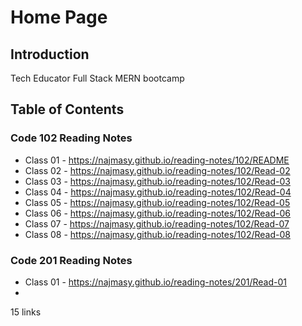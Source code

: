 # Home Page

## Introduction

Tech Educator Full Stack MERN bootcamp

## Table of Contents

### Code 102 Reading Notes

- Class 01 - https://najmasy.github.io/reading-notes/102/README
- Class 02 - https://najmasy.github.io/reading-notes/102/Read-02
- Class 03 - https://najmasy.github.io/reading-notes/102/Read-03
- Class 04 - https://najmasy.github.io/reading-notes/102/Read-04
- Class 05 - https://najmasy.github.io/reading-notes/102/Read-05
- Class 06 - https://najmasy.github.io/reading-notes/102/Read-06
- Class 07 - https://najmasy.github.io/reading-notes/102/Read-07
- Class 08 - https://najmasy.github.io/reading-notes/102/Read-08

### Code 201 Reading Notes

- Class 01 - https://najmasy.github.io/reading-notes/201/Read-01
-

15 links
